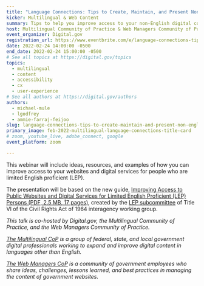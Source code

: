 ```yaml
---
title: "Language Connections: Tips to Create, Maintain, and Present Non-English Digital Content"
kicker: Multilingual & Web Content
summary: Tips to help you improve access to your non-English digital content.
host: Multilingual Community of Practice & Web Managers Community of Practice
event_organizer: Digital.gov
registration_url: https://www.eventbrite.com/e/language-connections-tips-to-create-maintain-present-non-english-content-tickets-266324191827
date: 2022-02-24 14:00:00 -0500
end_date: 2022-02-24 15:00:00 -0500
# See all topics at https://digital.gov/topics
topics:
  - multilingual
  - content
  - accessibility
  - cx
  - user-experience
# See all authors at https://digital.gov/authors
authors:
  - michael-mule
  - lgodfrey
  - ammie-farraj-feijoo
slug: language-connections-tips-to-create-maintain-and-present-non-english-digital-content
primary_image: feb-2022-multilingual-language-connections-title-card
# zoom, youtube_live, adobe_connect, google
event_platform: zoom

---
```


This webinar will include ideas, resources, and examples of how you can improve access to your websites and digital services for people who are limited English proficient (LEP).

The presentation will be based on the new guide, [Improving Access to Public Websites and Digital Services for Limited English Proficient (LEP) Persons (PDF, 2.5 MB, 17 pages)](https://www.lep.gov/sites/lep/files/media/document/2021-12/2021_12_07_Website_Language_Access_Guide_508.pdf), created by the [LEP subcommittee](https://www.lep.gov/) of Title VI of the Civil Rights Act of 1964 interagency working group.

*This talk is co-hosted by Digital.gov, the Multilingual Community of Practice, and the Web Managers Community of Practice.*

*[The Multilingual CoP](https://digital.gov/communities/multilingual/) is a group of federal, state, and local government digital professionals working to expand and improve digital content in languages other than English.*

*[The Web Managers CoP](https://digital.gov/communities/web-content-managers/) is a community of government employees who share ideas, challenges, lessons learned, and best practices in managing the content of government websites.*
